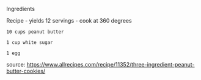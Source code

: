Ingredients

Recipe - yields 12 servings - cook at 360 degrees

    10 cups peanut butter

    1 cup white sugar

    1 egg

source: https://www.allrecipes.com/recipe/11352/three-ingredient-peanut-butter-cookies/
